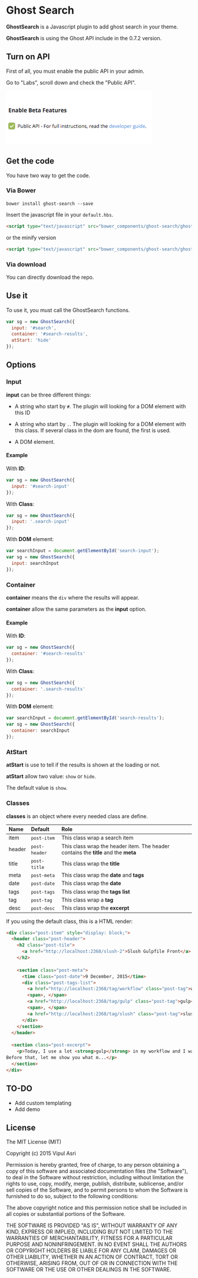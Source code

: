 # Ghost Search
**GhostSearch** is a Javascript plugin to add ghost search in your theme.

**GhostSearch** is using the Ghost API include in the 0.7.2 version.

## Turn on API
First of all, you must enable the public API in your admin.

Go to "Labs", scroll down and check the "Public API".

![Enable Api](/images/enable-api.png)

## Get the code

You have two way to get the code.

### Via Bower
```shell
bower install ghost-search --save
```

Insert the javascript file in your ```default.hbs```.
```html
<script type="text/javascript" src="bower_components/ghost-search/ghost-search.js"></script>
```

or the minify version

```html
<script type="text/javascript" src="bower_components/ghost-search/ghost-search.min.js"></script>
```

### Via download
You can directly download the repo.

## Use it
To use it, you must call the GhostSearch functions.

```javascript
var sg = new GhostSearch({
  input: '#search',
  container: '#search-results',
  atStart: 'hide'
});
```

## Options
### Input
**input** can be three different things:
- A string who start by ```#```. The plugin will looking for a DOM element with this ID

- A string who start by ```.```. The plugin will looking for a DOM element with this class. If several class in the dom are found, the first is used.

- A DOM element.

#### Example
With **ID**:
```js
var sg = new GhostSearch({
  input: '#search-input'
});
```

With **Class**:
```js
var sg = new GhostSearch({
  input: '.search-input'
});
```

With **DOM** element:
```js
var searchInput = document.getElementById('search-input');
var sg = new GhostSearch({
  input: searchInput
});
```

### Container
**container** means the ```div``` where the results will appear.

**container** allow the same parameters as the **input** option.

#### Example
With **ID**:
```js
var sg = new GhostSearch({
  container: '#search-results'
});
```

With **Class**:
```js
var sg = new GhostSearch({
  container: '.search-results'
});
```

With **DOM** element:
```js
var searchInput = document.getElementById('search-results');
var sg = new GhostSearch({
  container: searchInput
});
```

### AtStart
**atStart** is use to tell if the results is shown at the loading or not.

**atStart** allow two value: ```show``` or ```hide```.

The default value is ```show```.

### Classes
**classes** is an object where every needed class are define.

| Name | Default | Role |
| :------------- | :------------- | :------------- |
| item | ```post-item``` | This class wrap a search item |
| header | ```post-header``` | This class wrap the header item. The header contains the **title** and the **meta** |
| title | ```post-title``` | This class wrap the **title** |
| meta | ```post-meta``` | This class wrap the **date** and **tags** |
| date | ```post-date``` | This class wrap the **date** |
| tags | ```post-tags``` | This class wrap the **tags list** |
| tag | ```post-tag``` | This class wrap a **tag** |
| desc | ```post-desc``` | This class wrap the **excerpt** |

If you using the default class, this is a HTML render:
```html
<div class="post-item" style="display: block;">
  <header class="post-header">
    <h2 class="post-tile">
      <a href="http://localhost:2368/slush-2">Slush Gulpfile Front</a>
    </h2>

    <section class="post-meta">
      <time class="post-date">9 December, 2015</time>
      <div class="post-tags-list">
        <a href="http://localhost:2368/tag/workflow" class="post-tag">workflow</a>
        <span>, </span>
        <a href="http://localhost:2368/tag/gulp" class="post-tag">gulp</a>
        <span>, </span>
        <a href="http://localhost:2368/tag/slush" class="post-tag">slush</a>
      </div>
    </section>
  </header>

  <section class="post-excerpt">
    <p>Today, I use a lot <strong>gulp</strong> in my workflow and I want to share with you my Slush generator. <br>
Before that, let me show you what m...</p>
  </section>
</div>
```

## TO-DO
- Add custom templating
- Add demo

## License
The MIT License (MIT)

Copyright (c) 2015 Vipul Asri

Permission is hereby granted, free of charge, to any person obtaining a copy
of this software and associated documentation files (the "Software"), to deal
in the Software without restriction, including without limitation the rights
to use, copy, modify, merge, publish, distribute, sublicense, and/or sell
copies of the Software, and to permit persons to whom the Software is
furnished to do so, subject to the following conditions:

The above copyright notice and this permission notice shall be included in
all copies or substantial portions of the Software.

THE SOFTWARE IS PROVIDED "AS IS", WITHOUT WARRANTY OF ANY KIND, EXPRESS OR
IMPLIED, INCLUDING BUT NOT LIMITED TO THE WARRANTIES OF MERCHANTABILITY,
FITNESS FOR A PARTICULAR PURPOSE AND NONINFRINGEMENT. IN NO EVENT SHALL THE
AUTHORS OR COPYRIGHT HOLDERS BE LIABLE FOR ANY CLAIM, DAMAGES OR OTHER
LIABILITY, WHETHER IN AN ACTION OF CONTRACT, TORT OR OTHERWISE, ARISING FROM,
OUT OF OR IN CONNECTION WITH THE SOFTWARE OR THE USE OR OTHER DEALINGS IN
THE SOFTWARE.
